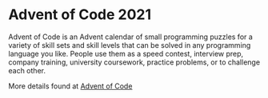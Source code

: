 # Advent of Code 2021


Advent of Code is an Advent calendar of small programming puzzles for a variety of skill sets and skill levels that can be solved in any programming language you like. People use them as a speed contest, interview prep, company training, university coursework, practice problems, or to challenge each other.

More details found at [Advent of Code](https://adventofcode.com/2021/)
